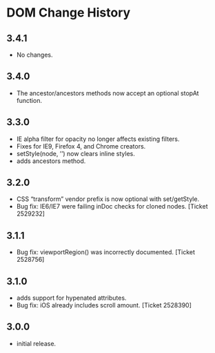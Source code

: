 DOM Change History
==================

3.4.1
-----

-   No changes.

3.4.0
-----

-   The ancestor/ancestors methods now accept an optional stopAt function.

3.3.0
-----

-   IE alpha filter for opacity no longer affects existing filters.
-   Fixes for IE9, Firefox 4, and Chrome creators.
-   setStyle(node, ’’) now clears inline styles.
-   adds ancestors method.

3.2.0
-----

-   CSS “transform” vendor prefix is now optional with set/getStyle.
-   Bug fix: IE6/IE7 were failing inDoc checks for cloned nodes. \[Ticket 2529232\]

3.1.1
-----

-   Bug fix: viewportRegion() was incorrectly documented. \[Ticket 2528756\]

3.1.0
-----

-   adds support for hypenated attributes.
-   Bug fix: iOS already includes scroll amount. \[Ticket 2528390\]

3.0.0
-----

-   initial release.
